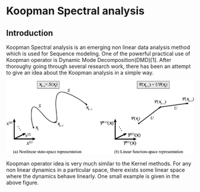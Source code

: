 # Koopman Spectral analysis
## Introduction
Koopman Spectral analysis is an emerging non linear data analysis method which is used for Sequence modeling. One of the powerful practical use of Koopman operator is Dynamic Mode Decomposition(DMD)[1]. After thoroughy going through several research work, there has been an attempt to give an idea about the Koopman analysis in a simple way. 

<img src="./mimages.png">

Koopman operator idea is very much similar to the Kernel methods. For any non linear dynamics in a particular space, there exists some linear space where the dynamics behave linearly. One small example is given in the above figure.   
